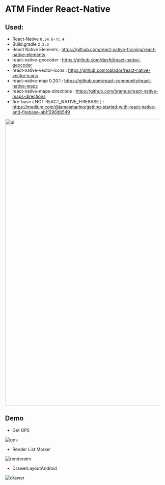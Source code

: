 # ATM Finder React-Native  

## Used:
  - React-Native `0.54.0-rc.4`
  - Build.gradle `2.2.3` 
  - React Native Elements : https://github.com/react-native-training/react-native-elements
  - react-native-geocoder : https://github.com/devfd/react-native-geocoder  
  - react-native-vector-icons : https://github.com/oblador/react-native-vector-icons
  - react-native-map 0.20.1 : https://github.com/react-community/react-native-maps    
  - react-native-maps-directions : https://github.com/bramus/react-native-maps-directions
  - fire-base ( NOT REACT_NATIVE_FIREBASE ) : https://medium.com/@jamesmarino/getting-started-with-react-native-and-firebase-ab1f396db549
<img width="933" alt="ui" src="https://user-images.githubusercontent.com/26876671/38883831-360c3488-4298-11e8-8941-d89ae3510339.png">

## Demo 

- Get GPS

![gps](https://user-images.githubusercontent.com/26876671/39009023-a81a639a-4434-11e8-80bd-ffd983ac1b88.gif)
- Render List Marker

![renderatm](https://user-images.githubusercontent.com/26876671/39009028-aac1e730-4434-11e8-99a3-97e96dee9a76.gif)

- DrawerLayoutAndroid 

![drawer](https://user-images.githubusercontent.com/26876671/39009035-ad84a7c8-4434-11e8-9a7c-15d57dee8875.gif)
